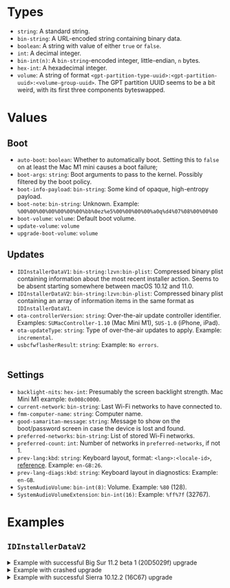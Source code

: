 # Types

* `string`: A standard string.
* `bin-string`: A URL-encoded string containing binary data.
* `boolean`: A string with value of either `true` or `false`.
* `int`: A decimal integer.
* `bin-int(n)`: A `bin-string`-encoded integer, little-endian, `n` bytes.
* `hex-int`: A hexadecimal integer.
* `volume`: A string of format `<gpt-partition-type-uuid>:<gpt-partition-uuid>:<volume-group-uuid>`. The GPT partition UUID seems to be a bit weird, with its first three components byteswapped.

# Values

## Boot

* `auto-boot`: `boolean`: Whether to automatically boot. Setting this to `false` on at least the Mac M1 mini causes a boot failure;
* `boot-args`: `string`: Boot arguments to pass to the kernel. Possibly filtered by the boot policy.
* `boot-info-payload`: `bin-string`: Some kind of opaque, high-entropy payload.
* `boot-note`: `bin-string`: Unknown. Example: `%00%00%00%00%00%00%00%bb%0ez%e5%00%00%00%00%a0q%d4%07%08%00%00%00`
* `boot-volume`: `volume`: Default boot volume.
* `update-volume`: `volume`
* `upgrade-boot-volume`: `volume`

## Updates

* `IDInstallerDataV1`: `bin-string:lzvn:bin-plist`: Compressed binary plist containing information about the most recent installer action. Seems to be absent starting somewhere between macOS 10.12 and 11.0.
* `IDInstallerDataV2`: `bin-string:lzvn:bin-plist`: Compressed binary plist containing an array of information items in the same format as `IDInstallerDataV1`.
* `ota-controllerVersion`: `string`: Over-the-air update controller identifier. Examples: `SUMacController-1.10` (Mac Mini M1), `SUS-1.0` (iPhone, iPad).
* `ota-updateType`: `string`: Type of over-the-air updates to apply. Example: `incremental`.
* `usbcfwflasherResult`: `string`: Example: `No errors`.
　　　　　　　　　　　
## Settings

* `backlight-nits`: `hex-int`: Presumably the screen backlight strength. Mac Mini M1 example: `0x008c0000`.
* `current-network`: `bin-string`: Last Wi-Fi networks to have connected to.
* `fmm-computer-name`: `string`: Computer name.
* `good-samaritan-message`: `string`: Message to show on the boot/password screen in case the device is lost and found.
* `preferred-networks`: `bin-string`: List of stored Wi-Fi networks.
* `preferred-count`: `int`: Number of networks in `preferred-networks`, if not 1.
* `prev-lang:kbd`: `string`: Keyboard layout, format: `<lang>:<locale-id>`, [reference](https://github.com/acidanthera/OpenCorePkg/blob/master/Utilities/AppleKeyboardLayouts/AppleKeyboardLayouts.txt). Example: `en-GB:26`.
* `prev-lang-diags:kbd`: `string`: Keyboard layout in diagnostics: Example: `en-GB`.
* `SystemAudioVolume`: `bin-int(8)`: Volume. Example: `%80` (128).
* `SystemAudioVolumeExtension`: `bin-int(16)`: Example: `%ff%7f` (32767).

# Examples

## `IDInstallerDataV2`

<details>
<summary>Example with successful Big Sur 11.2 beta 1 (20D5029f) upgrade</summary>

```xml
<?xml version="1.0" encoding="UTF-8"?>
<!DOCTYPE plist PUBLIC "-//Apple//DTD PLIST 1.0//EN" "http://www.apple.com/DTDs/PropertyList-1.0.dtd">
<plist version="1.0">
<array>
	<dict>
		<key>505</key>
		<string>auth not needed</string>
		<key>6</key>
		<string>key recovery assistant</string>
	</dict>
	<dict>
		<key>505</key>
		<string>auth not needed</string>
		<key>6</key>
		<string>key recovery assistant</string>
	</dict>
	<dict>
		<key>0</key>
		<string>20D5029f</string>
		<key>100</key>
		<string>passed</string>
		<key>6</key>
		<string>upgrade</string>
	</dict>
	<dict>
		<key>505</key>
		<string>auth not needed</string>
		<key>6</key>
		<string>key recovery assistant</string>
	</dict>
	<dict>
		<key>505</key>
		<string>auth not needed</string>
		<key>6</key>
		<string>key recovery assistant</string>
	</dict>
	<dict>
		<key>505</key>
		<string>auth not needed</string>
		<key>6</key>
		<string>key recovery assistant</string>
	</dict>
	<dict>
		<key>6</key>
		<string>key recovery assistant</string>
	</dict>
	<dict>
		<key>6</key>
		<string>key recovery assistant</string>
	</dict>
</array>
</plist>
```

</details>

<details>
  <summary>Example with crashed upgrade</summary>

```xml
<?xml version="1.0" encoding="UTF-8"?>
<!DOCTYPE plist PUBLIC "-//Apple//DTD PLIST 1.0//EN" "http://www.apple.com/DTDs/PropertyList-1.0.dtd">
<plist version="1.0">
<array>
	<dict>
		<key>100</key>
		<string>crashed</string>
		<key>102</key>
		<string>initializer</string>
		<key>103</key>
		<string>1</string>
		<key>7</key>
		<string>NO</string>
	</dict>
</array>
</plist>
```

</details>

<details>
  <summary>Example with successful Sierra 10.12.2 (16C67) upgrade</summary>

```xml
<?xml version="1.0" encoding="UTF-8"?>
<!DOCTYPE plist PUBLIC "-//Apple//DTD PLIST 1.0//EN" "http://www.apple.com/DTDs/PropertyList-1.0.dtd">
<plist version="1.0">
<array>
	<dict>
		<key>0</key>
		<string>16C67</string>
		<key>100</key>
		<string>passed</string>
		<key>103</key>
		<string>1</string>
		<key>202</key>
		<string>832.499040</string>
		<key>203</key>
		<string>41.700535</string>
		<key>205</key>
		<string>30.318743</string>
		<key>206</key>
		<string>0.003648</string>
		<key>207</key>
		<string>0.156793</string>
		<key>208</key>
		<string>2.215885</string>
		<key>209</key>
		<string>8.130921</string>
		<key>299</key>
		<string>0.212016</string>
		<key>3</key>
		<string>solid state</string>
		<key>4</key>
		<string>unencrypted</string>
		<key>5</key>
		<string>case sensitive</string>
		<key>6</key>
		<string>clean</string>
		<key>7</key>
		<string>NO</string>
	</dict>
	<dict>
		<key>0</key>
		<string>16C67</string>
		<key>100</key>
		<string>passed</string>
		<key>103</key>
		<string>2</string>
		<key>202</key>
		<string>802.017327</string>
		<key>203</key>
		<string>29.902674</string>
		<key>205</key>
		<string>4.379149</string>
		<key>206</key>
		<string>0.003310</string>
		<key>207</key>
		<string>0.156726</string>
		<key>208</key>
		<string>2.214545</string>
		<key>209</key>
		<string>10.050913</string>
		<key>299</key>
		<string>0.184676</string>
		<key>3</key>
		<string>solid state</string>
		<key>4</key>
		<string>unencrypted</string>
		<key>5</key>
		<string>case insensitive</string>
		<key>6</key>
		<string>clean</string>
		<key>7</key>
		<string>NO</string>
	</dict>
	<dict>
		<key>0</key>
		<string>16C67</string>
		<key>100</key>
		<string>passed</string>
		<key>103</key>
		<string>3</string>
		<key>6</key>
		<string>software update</string>
	</dict>
	<dict>
		<key>0</key>
		<string>16C67</string>
		<key>100</key>
		<string>passed</string>
		<key>103</key>
		<string>4</string>
		<key>202</key>
		<string>582.532387</string>
		<key>203</key>
		<string>11.511343</string>
		<key>205</key>
		<string>1.900536</string>
		<key>206</key>
		<string>0.005585</string>
		<key>207</key>
		<string>0.101757</string>
		<key>208</key>
		<string>2.142859</string>
		<key>209</key>
		<string>3.942741</string>
		<key>299</key>
		<string>0.122528</string>
		<key>3</key>
		<string>solid state</string>
		<key>4</key>
		<string>unencrypted</string>
		<key>5</key>
		<string>case insensitive</string>
		<key>6</key>
		<string>clean</string>
		<key>7</key>
		<string>YES</string>
	</dict>
</array>
</plist>
```

</details>